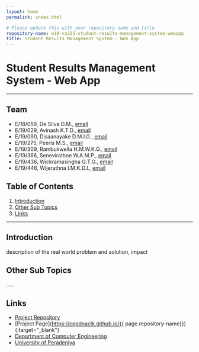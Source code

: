 ```yaml
---
layout: home
permalink: index.html

# Please update this with your repository name and title
repository-name: e19-co225-student-results-management-system-webapp
title: Student Results Management System - Web App
---
```


[comment]: # "This is the standard layout for the project, but you can clean this and use your own template"

# Student Results Management System - Web App

---

<!-- 
This is a sample image, to show how to add images to your page. To learn more options, please refer [this](https://projects.ce.pdn.ac.lk/docs/faq/how-to-add-an-image/)

![Sample Image](./images/sample.png)
 -->

## Team
-  E/18/059, De Silva D.M., [email](mailto:e18059@eng.pdn.ac.lk)
-  E/19/029, Avinash K.T.D., [email](mailto:e19029@eng.pdn.ac.lk)
-  E/19/090, Disaanayake D.M.I.G., [email](mailto:e19090@eng.pdn.ac.lk)
-  E/19/275, Peeris M.S., [email](mailto:ne190275@eng.pdn.ac.lk)
-  E/19/309, Rambukwella H.M.W.K.G., [email](mailto:e19309@eng.pdn.ac.lk)
-  E/19/366, Senevirathne W.A.M.P., [email](mailto:e19366@eng.pdn.ac.lk)
-  E/19/436, Wickramasingha G.T.G., [email](mailto:e19436@eng.pdn.ac.lk)
-  E/19/446, Wijerathna I.M.K.D.I., [email](mailto:e19446@eng.pdn.ac.lk)

## Table of Contents
1. [Introduction](#introduction)
2. [Other Sub Topics](#other-sub-topics)
3. [Links](#links)

---

## Introduction

 description of the real world problem and solution, impact

## Other Sub Topics

.....

## Links

- [Project Repository](https://github.com/cepdnaclk/e19-co225-student-results-management-system-webapp/tree/main)
- [Project Page](https://cepdnaclk.github.io/{{ page.repository-name}}){:target="_blank"}
- [Department of Computer Engineering](http://www.ce.pdn.ac.lk/)
- [University of Peradeniya](https://eng.pdn.ac.lk/)


[//]: # (Please refer this to learn more about Markdown syntax)
[//]: # (https://github.com/adam-p/markdown-here/wiki/Markdown-Cheatsheet)
